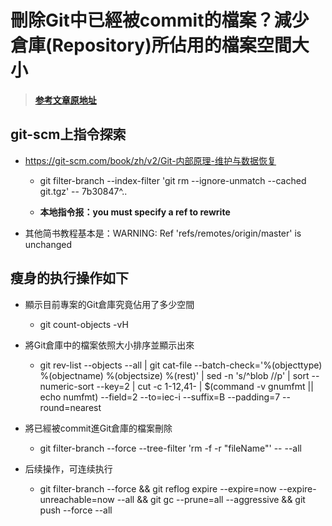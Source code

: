 
# 刪除Git中已經被commit的檔案？減少倉庫(Repository)所佔用的檔案空間大小

> [**参考文章原地址**](https://magiclen.org/git-remove-commited-files/) 

## git-scm上指令探索

- https://git-scm.com/book/zh/v2/Git-内部原理-维护与数据恢复
  
  - git filter-branch --index-filter 'git rm --ignore-unmatch --cached git.tgz' -- 7b30847^.. 
  
  - **本地指令报：you must specify a ref to rewrite**
-  其他简书教程基本是：WARNING: Ref 'refs/remotes/origin/master' is unchanged

## 瘦身的执行操作如下

- 顯示目前專案的Git倉庫究竟佔用了多少空間

	-  git count-objects -vH

- 將Git倉庫中的檔案依照大小排序並顯示出來

	- git rev-list --objects --all | git cat-file --batch-check='%(objecttype) %(objectname) %(objectsize) %(rest)' | sed -n 's/^blob //p' | sort --numeric-sort --key=2 | cut -c 1-12,41- | $(command -v gnumfmt || echo numfmt) --field=2 --to=iec-i --suffix=B --padding=7 --round=nearest

- 將已經被commit進Git倉庫的檔案刪除

	-  git filter-branch --force --tree-filter 'rm -f -r "fileName"' -- --all 

- 后续操作，可连续执行 
	- git filter-branch --force && git reflog expire --expire=now --expire-unreachable=now --all && git gc --prune=all --aggressive && git push --force --all


 
 
 
 